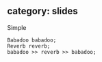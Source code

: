 category: slides
---

<span class="kw red big">Simple</span>

```
Babadoo babadoo;
Reverb reverb;
babadoo >> reverb >> babadoo;
```

